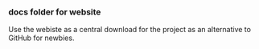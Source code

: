 ### docs folder for website

Use the webiste as a central download for the project as an alternative to GitHub for newbies. 
